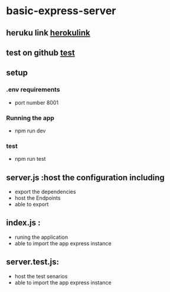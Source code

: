 # basic-express-server

## heruku link [herokulink](https://ehabalshri-basic-express-serve.herokuapp.com/)

## test on github [test](https://github.com/Ehabalshrida/basic-express-server/actions)

## setup 

### .env requirements

 - port number 8001

 ### Running the app
 - npm run dev


 ### test 
 - npm run test


 ## server.js :host the configuration including
-  export the dependencies
- host the Endpoints
- able to export 

## index.js :
- runing the application 
- able to import the app express instance 

## server.test.js:
- host the test senarios
- able to import the app express instance